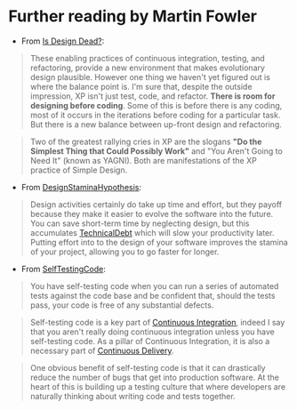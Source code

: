 # Further reading by Martin Fowler

- From [Is Design Dead?](https://martinfowler.com/articles/designDead.html):

> These enabling practices of continuous integration, testing, and refactoring, provide a new environment that makes evolutionary design plausible. However one thing we haven't yet figured out is where the balance point is. I'm sure that, despite the outside impression, XP isn't just test, code, and refactor. **There is room for designing before coding**. Some of this is before there is any coding, most of it occurs in the iterations before coding for a particular task. But there is a new balance between up-front design and refactoring.

> Two of the greatest rallying cries in XP are the slogans **"Do the Simplest Thing that Could Possibly Work"** and "You Aren't Going to Need It" (known as YAGNI). Both are manifestations of the XP practice of Simple Design.

- From [DesignStaminaHypothesis](https://martinfowler.com/bliki/DesignStaminaHypothesis.html):

> Design activities certainly do take up time and effort, but they payoff because they make it easier to evolve the software into the future. You can save short-term time by neglecting design, but this accumulates [TechnicalDebt](https://martinfowler.com/bliki/TechnicalDebt.html) which will slow your productivity later. Putting effort into to the design of your software improves the stamina of your project, allowing you to go faster for longer.

- From [SelfTestingCode](https://martinfowler.com/bliki/SelfTestingCode.html):

> You have self-testing code when you can run a series of automated tests against the code base and be confident that, should the tests pass, your code is free of any substantial defects.

> Self-testing code is a key part of [Continuous Integration](https://martinfowler.com/articles/continuousIntegration.html), indeed I say that you aren't really doing continuous integration unless you have self-testing code. As a pillar of Continuous Integration, it is also a necessary part of [Continuous Delivery](https://martinfowler.com/delivery.html).

> One obvious benefit of self-testing code is that it can drastically reduce the number of bugs that get into production software. At the heart of this is building up a testing culture that where developers are naturally thinking about writing code and tests together.
